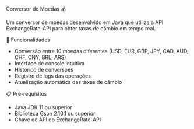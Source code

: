 Conversor de Moedas 💰

Um conversor de moedas desenvolvido em Java que utiliza a API ExchangeRate-API para obter taxas de câmbio em tempo real.

🚀 Funcionalidades

- Conversão entre 10 moedas diferentes (USD, EUR, GBP, JPY, CAD, AUD, CHF, CNY, BRL, ARS)
- Interface de console intuitiva
- Histórico de conversões
- Registro de logs das operações
- Atualização automática das taxas de câmbio

📋 Pré-requisitos

- Java JDK 11 ou superior
- Biblioteca Gson 2.10.1 ou superior
- Chave de API do ExchangeRate-API
